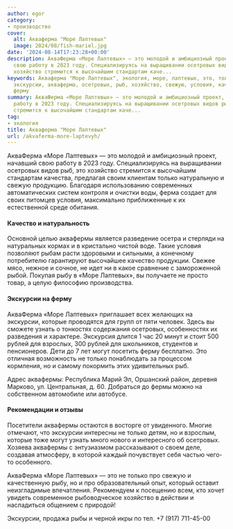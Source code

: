 ```yaml
---
author: egor
category:
- производство
cover:
  alt: Акваферма "Море Лаптевых"
  image: 2024/08/fish-mariel.jpg
date: '2024-08-14T17:23:28+00:00'
description: АкваФерма «Море Лаптевых» — это молодой и амбициозный проект, начавший
  свою работу в 2023 году. Специализируясь на выращивании осетровых видов рыб, это
  хозяйство стремится к высочайшим стандартам каче...
keywords: Акваферма "Море Лаптевых", экология, море, лаптевых, это, только, аквафермы,
  экскурсии, акваферма, осетровых, рыб, хозяйство, свежую, условия, качество, рыбу,
  ферму
summary: АкваФерма «Море Лаптевых» — это молодой и амбициозный проект, начавший свою
  работу в 2023 году. Специализируясь на выращивании осетровых видов рыб, это хозяйство
  стремится к высочайшим стандартам каче...
tag:
- экология
title: Акваферма "Море Лаптевых"
url: /akvaferma-more-laptevyh/
---
```


АкваФерма «Море Лаптевых» — это молодой и амбициозный проект, начавший свою работу в 2023 году. Специализируясь на выращивании осетровых видов рыб, это хозяйство стремится к высочайшим стандартам качества, предлагая своим клиентам только натуральную и свежую продукцию. Благодаря использованию современных автоматических систем контроля и очистки воды, ферма создает для своих питомцев условия, максимально приближенные к их естественной среде обитания.

#### Качество и натуральность

Основной целью аквафермы является разведение осетра и стерляди на натуральных кормах и в кристально чистой воде. Такие условия позволяют рыбам расти здоровыми и сильными, а конечному потребителю гарантируют высочайшее качество продукции. Свежее мясо, нежное и сочное, не идет ни в какое сравнение с замороженной рыбой. Покупая рыбу в «Море Лаптевых», вы получаете не просто товар, а целую философию производства.

#### Экскурсии на ферму

АкваФерма «Море Лаптевых» приглашает всех желающих на экскурсии, которые проводятся для групп от пяти человек. Здесь вы сможете узнать о тонкостях содержания осетровых, особенностях их разведения и характере. Экскурсия длится 1 час 20 минут и стоит 500 рублей для взрослых, 300 рублей для школьников, студентов и пенсионеров. Дети до 7 лет могут посетить ферму бесплатно. Это отличная возможность не только понаблюдать за процессом кормления, но и самому покормить этих удивительных рыб.

Адрес аквафермы: Республика Марий Эл, Оршанский район, деревня Марково, ул. Центральная, д. 60\. Добраться до фермы можно на собственном автомобиле или автобусе.

#### Рекомендации и отзывы

Посетители аквафермы остаются в восторге от увиденного. Многие отмечают, что экскурсии интересны не только детям, но и взрослым, которые тоже могут узнать много нового и интересного об осетровых. Хозяева аквафермы с энтузиазмом рассказывают о своем деле, создавая атмосферу, в которой каждый почувствует себя частью чего-то особенного.

АкваФерма «Море Лаптевых» — это не только про свежую и качественную рыбу, но и про образовательный опыт, который оставит неизгладимые впечатления. Рекомендуем к посещению всем, кто хочет увидеть современное рыбоводческое хозяйство в действии и насладиться общением с природой!

Экскурсии, продажа рыбы и черной икры по тел. +7 (917) 711-45-00